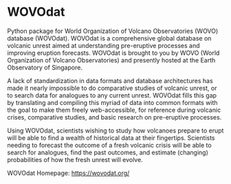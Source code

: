 # WOVOdat
Python package for World Organization of Volcano Observatories (WOVO) database (WOVOdat). WOVOdat is a comprehensive global database on volcanic unrest aimed at understanding pre-eruptive processes and improving eruption forecasts. WOVOdat is brought to you by WOVO (World Organization of Volcano Observatories) and presently hosted at the Earth Observatory of Singapore.

A lack of standardization in data formats and database architectures has made it nearly impossible to do comparative studies of volcanic unrest, or to search data for analogues to any current unrest. WOVOdat fills this gap by translating and compiling this myriad of data into common formats with the goal to make them freely web-accessible, for reference during volcanic crises, comparative studies, and basic research on pre-eruptive processes.

Using WOVOdat, scientists wishing to study how volcanoes prepare to erupt will be able to find a wealth of historical data at their fingertips. Scientists needing to forecast the outcome of a fresh volcanic crisis will be able to search for analogues, find the past outcomes, and estimate (changing) probabilities of how the fresh unrest will evolve. 

WOVOdat Homepage: https://wovodat.org/
